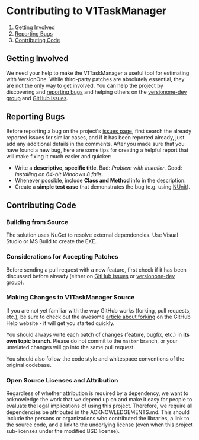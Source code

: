 # Contributing to V1TaskManager

 1. [Getting Involved](#getting-involved)
 2. [Reporting Bugs](#reporting-bugs)
 3. [Contributing Code](#contributing-code)

## Getting Involved

We need your help to make the V1TaskManager a useful tool for estimating with VersionOne. While third-party patches are absolutely essential, they are not the only way to get involved. You can help the project by discovering and [reporting bugs](#reporting-bugs) and helping others on the [versionone-dev group](http://groups.google.com/group/versionone-dev/) and [GitHub issues](https://github.com/versionone/V1TaskManager/issues).

## Reporting Bugs

Before reporting a bug on the project's [issues page](https://github.com/versionone/V1TaskManager/issues), first search the already reported issues for similar cases, and if it has been reported already, just add any additional details in the comments. After you made sure that you have found a new bug, here are some tips for creating a helpful report that will make fixing it much easier and quicker:

 * Write a **descriptive, specific title**. Bad: *Problem with installer*. Good: *Installing on 64-bit Windows 8 fails*.
 * Whenever possible, include **Class and Method** info in the description.
 * Create a **simple test case** that demonstrates the bug (e.g. using [NUnit](http://www.nunit.org/)).

## Contributing Code

### Building from Source
The solution uses NuGet to resolve external dependencies. Use Visual Studio or 
MS Build to create the EXE.

### Considerations for Accepting Patches

Before sending a pull request with a new feature, first check if it has been discussed before already (either on [GitHub issues](https://github.com/versionone/V1TaskManager/issues) or [versionone-dev group](http://groups.google.com/group/versionone-dev/)).

### Making Changes to V1TaskManager Source

If you are not yet familiar with the way GitHub works (forking, pull requests, etc.), be sure to check out the awesome [article about forking](https://help.github.com/articles/fork-a-repo) on the GitHub Help website - it will get you started quickly.

You should always write each batch of changes (feature, bugfix, etc.) in **its own topic branch**. Please do not commit to the `master` branch, or your unrelated changes will go into the same pull request.

You should also follow the code style and whitespace conventions of the original codebase.

### Open Source Licenses and Attribution

Regardless of whether attribution is required by a dependency, we want to acknowledge the work that we depend up on and make it easy for people to evaluate the legal implications of using this project. Therefore, we require all dependencies be attributed in the ACKNOWLEDGEMENTS.md. This should include the persons or organizations who contributed the libraries, a link to the source code, and a link to the underlying license (even when this project sub-licenses under the modified BSD license).
